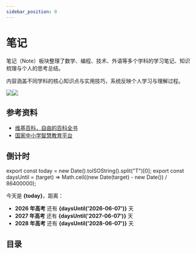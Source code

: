 ```yaml
---
sidebar_position: 0
---
```


# 笔记

笔记（Note）板块整理了数学、编程、技术、外语等多个学科的学习笔记、知识梳理与个人的思考总结。

内容涵盖不同学科的核心知识点与实用技巧，系统反映个人学习与理解过程。

![](/img/docs/note-light.svg#gh-light-mode-only)![](/img/docs/note-dark.svg#gh-dark-mode-only)

## 参考资料

- [维基百科，自由的百科全书](https://zh.wikipedia.org/zh-cn/Wikipedia:首页)
- [国家中小学智慧教育平台](https://basic.smartedu.cn)

## 倒计时

export const today = new Date().toISOString().split("T")[0];
export const daysUntil = (target) => Math.ceil((new Date(target) - new Date()) / 86400000);

今天是 **{today}**，距离：

- **2026 年高考** 还有 **{daysUntil('2026-06-07')}** 天
- **2027 年高考** 还有 **{daysUntil('2027-06-07')}** 天
- **2028 年高考** 还有 **{daysUntil('2028-06-07')}** 天

## 目录

<DocCardList />
